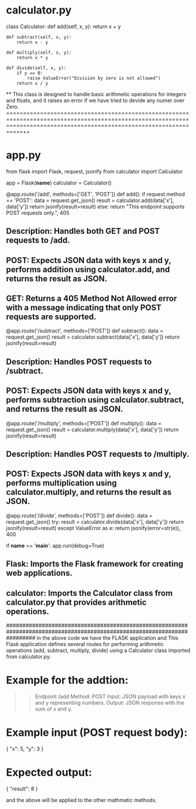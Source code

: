 # calculator.py

class Calculator:
    def add(self, x, y):
        return x + y
    
    def subtract(self, x, y):
        return x - y
    
    def multiply(self, x, y):
        return x * y
    
    def divide(self, x, y):
        if y == 0:
            raise ValueError("Division by zero is not allowed")
        return x / y

** This class is designed to handle basic arithmetic operations for integers and floats, and it raises an error if we have tried to devide any numer over Zero.
=======================================================================================================================================================================++
# app.py

from flask import Flask, request, jsonify
from calculator import Calculator

app = Flask(__name__)
calculator = Calculator()

@app.route('/add', methods=['GET', 'POST'])
def add():
    if request.method == 'POST':
        data = request.get_json()
        result = calculator.add(data['x'], data['y'])
        return jsonify(result=result)
    else:
        return "This endpoint supports POST requests only.", 405

## Description: Handles both GET and POST requests to /add.
## POST: Expects JSON data with keys x and y, performs addition using calculator.add, and returns the result as JSON.
## GET: Returns a 405 Method Not Allowed error with a message indicating that only POST requests are supported. 

@app.route('/subtract', methods=['POST'])
def subtract():
    data = request.get_json()
    result = calculator.subtract(data['x'], data['y'])
    return jsonify(result=result)

## Description: Handles POST requests to /subtract.
## POST: Expects JSON data with keys x and y, performs subtraction using calculator.subtract, and returns the result as JSON.

@app.route('/multiply', methods=['POST'])
def multiply():
    data = request.get_json()
    result = calculator.multiply(data['x'], data['y'])
    return jsonify(result=result)

## Description: Handles POST requests to /multiply.
## POST: Expects JSON data with keys x and y, performs multiplication using calculator.multiply, and returns the result as JSON.

@app.route('/divide', methods=['POST'])
def divide():
    data = request.get_json()
    try:
        result = calculator.divide(data['x'], data['y'])
        return jsonify(result=result)
    except ValueError as e:
        return jsonify(error=str(e)), 400

if __name__ == '__main__':
    app.run(debug=True)

## Flask: Imports the Flask framework for creating web applications.
## calculator: Imports the Calculator class from calculator.py that provides arithmetic operations.


#########################################################################################################################
in the above code we have the FLASK application and This Flask application defines several routes for performing arithmetic operations (add, subtract, multiply, divide) using a Calculator class imported from calculator.py. 
# Example for the addtion:
 >> Endpoint /add
 Method: POST
Input: JSON payload with keys x and y representing numbers.
Output: JSON response with the sum of x and y.


# Example input (POST request body):
{
    "x": 5,
    "y": 3
}
# Expected output:
{
    "result": 8
}

and the above will be applied to the other mathmatic methods. 







